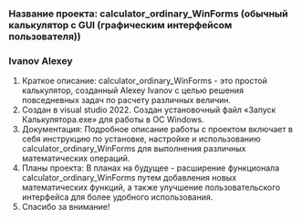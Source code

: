 ### Название проекта: calculator_ordinary_WinForms (обычный калькулятор с GUI (графическим интерфейсом пользователя))
### Ivanov Alexey

1.	Краткое описание: calculator_ordinary_WinForms - это простой калькулятор, 
    созданный Alexey Ivanov с целью решения повседневных задач по расчету различных величин. 
2.	Создан в visual studio 2022. 
	Создан установочный файл «Запуск Калькулятора.exe» для работы в ОС Windows.
3.	Документация: Подробное описание работы с проектом включает в себя инструкцию по установке, 
    настройке и использованию calculator_ordinary_WinForms для выполнения различных математических операций.
4.	Планы проекта: В планах на будущее - расширение функционала calculator_ordinary_WinForms путем добавления
    новых математических функций, а также улучшение пользовательского интерфейса для более удобного использования.
5.	Спасибо за внимание! 